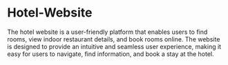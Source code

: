 # Hotel-Website
The hotel website is a user-friendly platform that enables users to find rooms, view indoor restaurant details, and book rooms online. The website is designed to provide an intuitive and seamless user experience, making it easy for users to navigate, find information, and book a stay at the hotel.
